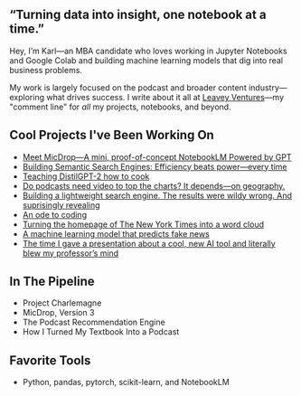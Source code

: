 ## “Turning data into insight, one notebook at a time.”

Hey, I’m Karl—an MBA candidate who loves working in Jupyter Notebooks and Google Colab and building machine learning models that dig into real business problems.

My work is largely focused on the podcast and broader content industry—exploring what drives success. I write about it all at [Leavey Ventures](https://leaveyventures.substack.com)—my "comment line" for *all* my projects, notebooks, and beyond.

## Cool Projects I've Been Working On
- [Meet MicDrop—A mini, proof-of-concept NotebookLM Powered by GPT](https://github.com/karlbuscheck/micdrop-notebooklm-gpt)
- [Building Semantic Search Engines: Efficiency beats power—every time](https://github.com/karlbuscheck/semantic-search-engines)
- [Teaching DistilGPT-2 how to cook](https://github.com/karlbuscheck/teaching-gpt2-to-cook)
- [Do podcasts need video to top the charts? It depends—on geography.](https://github.com/karlbuscheck/beginners-guide-python-data-analytics/tree/main/Part3_Spotify_Project)
- [Building a lightweight search engine. The results were wildy wrong. And suprisingly revealing](https://github.com/karlbuscheck/building-a-search-engine-from-scratch)
- [An ode to coding](https://leaveyventures.substack.com/p/an-ode-to-coding)
- [Turning the homepage of The New York Times into a word cloud](https://github.com/karlbuscheck/nyt-wordcloud)
- [A machine learning model that predicts fake news](https://github.com/karlbuscheck/fake-news-ml-model)
- [The time I gave a presentation about a cool, new AI tool and literally blew my professor’s mind](https://leaveyventures.substack.com/p/i-gave-a-presentation-about-a-cool)

## In The Pipeline
- Project Charlemagne
- MicDrop, Version 3
- The Podcast Recommendation Engine
- How I Turned My Textbook Into a Podcast

## Favorite Tools
- Python, pandas, pytorch, scikit-learn, and NotebookLM
